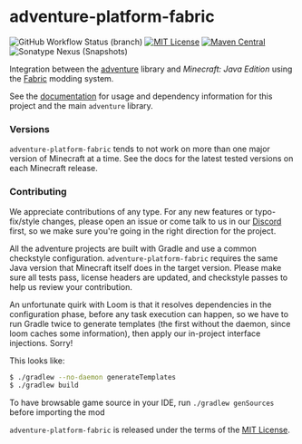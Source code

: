 # adventure-platform-fabric

![GitHub Workflow Status (branch)](https://img.shields.io/github/actions/workflow/status/KyoriPowered/adventure-platform-fabric/build.yml?branch=mc/1.19) [![MIT License](https://img.shields.io/badge/license-MIT-blue)](LICENSE) [![Maven Central](https://img.shields.io/maven-central/v/net.kyori/adventure-platform-fabric?label=stable)](https://search.maven.org/search?q=g:net.kyori%20AND%20a:adventure*) ![Sonatype Nexus (Snapshots)](https://img.shields.io/nexus/s/net.kyori/adventure-platform-fabric?label=dev&server=https%3A%2F%2Fs01.oss.sonatype.org)

Integration between the [adventure](https://github.com/KyoriPowered/adventure) library and *Minecraft: Java Edition* using the [Fabric](https://fabricmc.net) modding system.

See the [documentation](https://docs.adventure.kyori.net/platform/fabric.html) for usage and dependency information for this project and the main `adventure` library.

### Versions

`adventure-platform-fabric` tends to not work on more than one major version of Minecraft at a time. See the docs for the latest tested versions on each Minecraft release.

### Contributing

We appreciate contributions of any type. For any new features or typo-fix/style changes, please open an issue or come talk to us in our [Discord] first, so we make sure you're going in the right direction for the project.

All the adventure projects are built with Gradle and use a common checkstyle configuration. `adventure-platform-fabric` requires the same Java version that Minecraft itself does in the target version. Please make sure all tests pass, license headers are updated, and checkstyle passes to help us review your contribution.

An unfortunate quirk with Loom is that it resolves dependencies in the configuration phase, before any task execution can happen, so we have to run Gradle twice to generate templates (the first without the daemon, since loom caches some information), then apply our in-project interface injections. Sorry!

This looks like:

```sh
$ ./gradlew --no-daemon generateTemplates
$ ./gradlew build
```

To have browsable game source in your IDE, run `./gradlew genSources` before importing the mod

`adventure-platform-fabric` is released under the terms of the [MIT License](LICENSE).

[Discord]: https://discord.gg/MMfhJ8F

